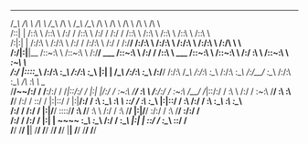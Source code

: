 ___           ___           ___           ___           ___           ___                ___           ___           ___           ___           ___           ___     
/\__\         /\  \         /\  \         /\__\         /\  \         /\__\              /\__\         /\  \         /\  \         /\  \         /\  \         /\  \    
/::|  |       /::\  \       /::\  \       /:/  /        /::\  \       /:/  /             /:/  /        /::\  \       /::\  \       /::\  \       /::\  \       /::\  \   
/:|:|  |      /:/\:\  \     /:/\:\  \     /:/  /        /:/\:\  \     /:/  /             /:/__/        /:/\:\  \     /:/\:\  \     /:/\:\  \     /:/\:\  \     /:/\ \  \  
/:/|:|__|__   /::\~\:\  \   /::\~\:\  \   /:/__/  ___   /::\~\:\  \   /:/  /             /::\  \ ___   /::\~\:\  \   /::\~\:\  \   /:/  \:\  \   /::\~\:\  \   _\:\~\ \  \
/:/ |::::\__\ /:/\:\ \:\__\ /:/\:\ \:\__\  |:|  | /\__\ /:/\:\ \:\__\ /:/__/             /:/\:\  /\__\ /:/\:\ \:\__\ /:/\:\ \:\__\ /:/__/ \:\__\ /:/\:\ \:\__\ /\ \:\ \ \__\
\/__/~~/:/  / \/__\:\/:/  / \/_|::\/:/  /  |:|  |/:/  / \:\~\:\ \/__/ \:\  \             \/__\:\/:/  / \:\~\:\ \/__/ \/_|::\/:/  / \:\  \ /:/  / \:\~\:\ \/__/ \:\ \:\ \/__/
 /:/  /       \::/  /     |:|::/  /   |:|__/:/  /   \:\ \:\__\    \:\  \                 \::/  /   \:\ \:\__\      |:|::/  /   \:\  /:/  /   \:\ \:\__\    \:\ \:\__\  
/:/  /        /:/  /      |:|\/__/     \::::/__/     \:\ \/__/     \:\  \                /:/  /     \:\ \/__/      |:|\/__/     \:\/:/  /     \:\ \/__/     \:\/:/  /  
/:/  /        /:/  /       |:|  |        ~~~~          \:\__\        \:\__\              /:/  /       \:\__\        |:|  |        \::/  /       \:\__\        \::/  /   
\/__/         \/__/         \|__|                       \/__/         \/__/              \/__/         \/__/         \|__|         \/__/         \/__/         \/__/    
